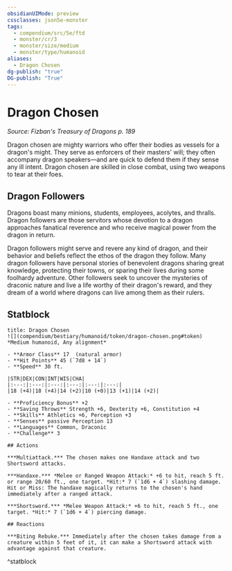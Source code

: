```yaml
---
obsidianUIMode: preview
cssclasses: json5e-monster
tags:
  - compendium/src/5e/ftd
  - monster/cr/3
  - monster/size/medium
  - monster/type/humanoid
aliases:
  - Dragon Chosen
dg-publish: "true"
DG-publish: "True"
---
```

# Dragon Chosen
*Source: Fizban's Treasury of Dragons p. 189*  

Dragon chosen are mighty warriors who offer their bodies as vessels for a dragon's might. They serve as enforcers of their masters' will; they often accompany dragon speakers—and are quick to defend them if they sense any ill intent. Dragon chosen are skilled in close combat, using two weapons to tear at their foes.

## Dragon Followers

Dragons boast many minions, students, employees, acolytes, and thralls. Dragon followers are those servitors whose devotion to a dragon approaches fanatical reverence and who receive magical power from the dragon in return.

Dragon followers might serve and revere any kind of dragon, and their behavior and beliefs reflect the ethos of the dragon they follow. Many dragon followers have personal stories of benevolent dragons sharing great knowledge, protecting their towns, or sparing their lives during some foolhardy adventure. Other followers seek to uncover the mysteries of draconic nature and live a life worthy of their dragon's reward, and they dream of a world where dragons can live among them as their rulers.

## Statblock

```ad-statblock
title: Dragon Chosen
![](compendium/bestiary/humanoid/token/dragon-chosen.png#token)
*Medium humanoid, Any alignment*

- **Armor Class** 17  (natural armor)
- **Hit Points** 45 (`7d8 + 14`)
- **Speed** 30 ft.

|STR|DEX|CON|INT|WIS|CHA|
|:---:|:---:|:---:|:---:|:---:|:---:|
|18 (+4)|18 (+4)|14 (+2)|10 (+0)|13 (+1)|14 (+2)|

- **Proficiency Bonus** +2
- **Saving Throws** Strength +6, Dexterity +6, Constitution +4
- **Skills** Athletics +6, Perception +3
- **Senses** passive Perception 13
- **Languages** Common, Draconic
- **Challenge** 3

## Actions

***Multiattack.*** The chosen makes one Handaxe attack and two Shortsword attacks.

***Handaxe.*** *Melee or Ranged Weapon Attack:* +6 to hit, reach 5 ft. or range 20/60 ft., one target. *Hit:* 7 (`1d6 + 4`) slashing damage. Hit or Miss: The handaxe magically returns to the chosen's hand immediately after a ranged attack.

***Shortsword.*** *Melee Weapon Attack:* +6 to hit, reach 5 ft., one target. *Hit:* 7 (`1d6 + 4`) piercing damage.

## Reactions

***Biting Rebuke.*** Immediately after the chosen takes damage from a creature within 5 feet of it, it can make a Shortsword attack with advantage against that creature.
```
^statblock